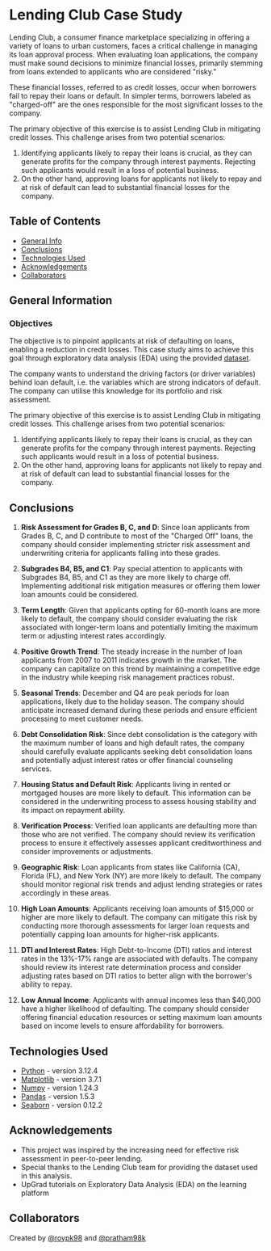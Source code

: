 # Lending Club Case Study

Lending Club, a consumer finance marketplace specializing in offering a variety of loans to urban customers, faces a critical challenge in managing its loan approval process. When evaluating loan applications, the company must make sound decisions to minimize financial losses, primarily stemming from loans extended to applicants who are considered "risky."

These financial losses, referred to as credit losses, occur when borrowers fail to repay their loans or default. In simpler terms, borrowers labeled as "charged-off" are the ones responsible for the most significant losses to the company.

The primary objective of this exercise is to assist Lending Club in mitigating credit losses. This challenge arises from two potential scenarios:

1. Identifying applicants likely to repay their loans is crucial, as they can generate profits for the company through interest payments. Rejecting such applicants would result in a loss of potential business.
2. On the other hand, approving loans for applicants not likely to repay and at risk of default can lead to substantial financial losses for the company.

## Table of Contents

- [General Info](#general-information)
- [Conclusions](#conclusions)
- [Technologies Used](#technologies-used)
- [Acknowledgements](#acknowledgements)
- [Collaborators](#collaborators)

<!-- You can include any other section that is pertinent to your problem -->

## General Information

### Objectives

The objective is to pinpoint applicants at risk of defaulting on loans, enabling a reduction in credit losses. This case study aims to achieve this goal through exploratory data analysis (EDA) using the provided [dataset](./loan.csv).

The company wants to understand the driving factors (or driver variables) behind loan default, i.e. the variables which are strong indicators of default. The company can utilise this knowledge for its portfolio and risk assessment.

The primary objective of this exercise is to assist Lending Club in mitigating credit losses. This challenge arises from two potential scenarios:

1. Identifying applicants likely to repay their loans is crucial, as they can generate profits for the company through interest payments. Rejecting such applicants would result in a loss of potential business.
2. On the other hand, approving loans for applicants not likely to repay and at risk of default can lead to substantial financial losses for the company.

## Conclusions

1. **Risk Assessment for Grades B, C, and D**: Since loan applicants from Grades B, C, and D contribute to most of the "Charged Off" loans, the company should consider implementing stricter risk assessment and underwriting criteria for applicants falling into these grades.

2. **Subgrades B4, B5, and C1**: Pay special attention to applicants with Subgrades B4, B5, and C1 as they are more likely to charge off. Implementing additional risk mitigation measures or offering them lower loan amounts could be considered.

3. **Term Length**: Given that applicants opting for 60-month loans are more likely to default, the company should consider evaluating the risk associated with longer-term loans and potentially limiting the maximum term or adjusting interest rates accordingly.


4. **Positive Growth Trend**: The steady increase in the number of loan applicants from 2007 to 2011 indicates growth in the market. The company can capitalize on this trend by maintaining a competitive edge in the industry while keeping risk management practices robust.

5. **Seasonal Trends**: December and Q4 are peak periods for loan applications, likely due to the holiday season. The company should anticipate increased demand during these periods and ensure efficient processing to meet customer needs.

6. **Debt Consolidation Risk**: Since debt consolidation is the category with the maximum number of loans and high default rates, the company should carefully evaluate applicants seeking debt consolidation loans and potentially adjust interest rates or offer financial counseling services.

7. **Housing Status and Default Risk**: Applicants living in rented or mortgaged houses are more likely to default. This information can be considered in the underwriting process to assess housing stability and its impact on repayment ability.

8. **Verification Process**: Verified loan applicants are defaulting more than those who are not verified. The company should review its verification process to ensure it effectively assesses applicant creditworthiness and consider improvements or adjustments.

9. **Geographic Risk**: Loan applicants from states like California (CA), Florida (FL), and New York (NY) are more likely to default. The company should monitor regional risk trends and adjust lending strategies or rates accordingly in these areas.

10. **High Loan Amounts**: Applicants receiving loan amounts of $15,000 or higher are more likely to default. The company can mitigate this risk by conducting more thorough assessments for larger loan requests and potentially capping loan amounts for higher-risk applicants.

11. **DTI and Interest Rates**: High Debt-to-Income (DTI) ratios and interest rates in the 13%-17% range are associated with defaults. The company should review its interest rate determination process and consider adjusting rates based on DTI ratios to better align with the borrower's ability to repay.

12. **Low Annual Income**: Applicants with annual incomes less than $40,000 have a higher likelihood of defaulting. The company should consider offering financial education resources or setting maximum loan amounts based on income levels to ensure affordability for borrowers.

## Technologies Used

- [Python](https://www.python.org/) - version 3.12.4
- [Matplotlib](https://matplotlib.org/) - version 3.7.1
- [Numpy](https://numpy.org/) - version 1.24.3
- [Pandas](https://pandas.pydata.org/) - version 1.5.3
- [Seaborn](https://seaborn.pydata.org/) - version 0.12.2

<!-- As the libraries versions keep on changing, it is recommended to mention the version of library used in this project -->

## Acknowledgements

- This project was inspired by the increasing need for effective risk assessment in peer-to-peer lending.
- Special thanks to the Lending Club team for providing the dataset used in this analysis.
- UpGrad tutorials on Exploratory Data Analysis (EDA) on the learning platform

## Collaborators

Created by [@roypk98](https://github.com/roypk98) and [@pratham98k](https://github.com/pratham98k)